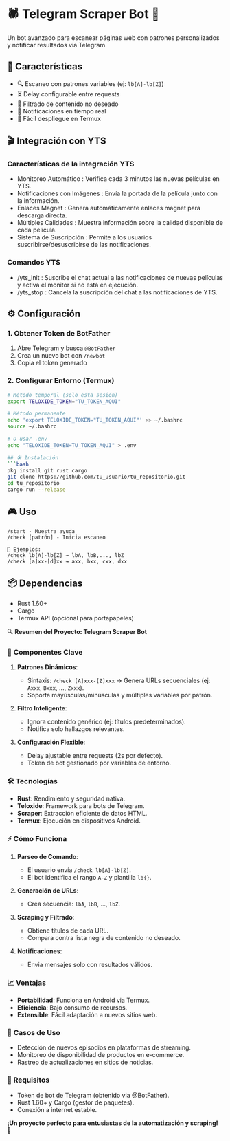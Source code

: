 # 🕷️ Telegram Scraper Bot 🤖

Un bot avanzado para escanear páginas web con patrones personalizados y notificar resultados via Telegram.

## 🚀 Características
- 🔍 Escaneo con patrones variables (ej: `lb[A]-lb[Z]`)
- ⏳ Delay configurable entre requests
- 🚫 Filtrado de contenido no deseado
- 📨 Notificaciones en tiempo real
- 🔄 Fácil despliegue en Termux

## 🎬 Integración con YTS
### Características de la integración YTS
- Monitoreo Automático : Verifica cada 3 minutos las nuevas películas en YTS.
- Notificaciones con Imágenes : Envía la portada de la película junto con la información.
- Enlaces Magnet : Genera automáticamente enlaces magnet para descarga directa.
- Múltiples Calidades : Muestra información sobre la calidad disponible de cada película.
- Sistema de Suscripción : Permite a los usuarios suscribirse/desuscribirse de las notificaciones.
### Comandos YTS
- /yts_init : Suscribe el chat actual a las notificaciones de nuevas películas y activa el monitor si no está en ejecución.
- /yts_stop : Cancela la suscripción del chat a las notificaciones de YTS.

## ⚙️ Configuración

### 1. Obtener Token de BotFather
1. Abre Telegram y busca `@BotFather`
2. Crea un nuevo bot con `/newbot`
3. Copia el token generado

### 2. Configurar Entorno (Termux)
```bash
# Método temporal (solo esta sesión)
export TELOXIDE_TOKEN="TU_TOKEN_AQUI"

# Método permanente
echo 'export TELOXIDE_TOKEN="TU_TOKEN_AQUI"' >> ~/.bashrc
source ~/.bashrc

# O usar .env
echo "TELOXIDE_TOKEN=TU_TOKEN_AQUI" > .env

## 🛠️ Instalación
```bash
pkg install git rust cargo
git clone https://github.com/tu_usuario/tu_repositorio.git
cd tu_repositorio
cargo run --release
```

## 🎮 Uso
```
/start - Muestra ayuda
/check [patrón] - Inicia escaneo

📌 Ejemplos:
/check lb[A]-lb[Z] → lbA, lbB,..., lbZ
/check [a]xx-[d]xx → axx, bxx, cxx, dxx
```

## 📦 Dependencias
- Rust 1.60+
- Cargo
- Termux API (opcional para portapapeles)


🔍 **Resumen del Proyecto: Telegram Scraper Bot**  

### 🧩 **Componentes Clave**  
1. **Patrones Dinámicos**:  
   - Sintaxis: `/check [A]xxx-[Z]xxx` → Genera URLs secuenciales (ej: `Axxx`, `Bxxx`, ..., `Zxxx`).  
   - Soporta mayúsculas/minúsculas y múltiples variables por patrón.  

2. **Filtro Inteligente**:  
   - Ignora contenido genérico (ej: títulos predeterminados).  
   - Notifica solo hallazgos relevantes.  

3. **Configuración Flexible**:  
   - Delay ajustable entre requests (2s por defecto).  
   - Token de bot gestionado por variables de entorno.  

### 🛠️ **Tecnologías**  
- **Rust**: Rendimiento y seguridad nativa.  
- **Teloxide**: Framework para bots de Telegram.  
- **Scraper**: Extracción eficiente de datos HTML.  
- **Termux**: Ejecución en dispositivos Android.  

### ⚡ **Cómo Funciona**  
1. **Parseo de Comando**:  
   - El usuario envía `/check lb[A]-lb[Z]`.  
   - El bot identifica el rango `A-Z` y plantilla `lb{}`.  

2. **Generación de URLs**:  
   - Crea secuencia: `lbA`, `lbB`, ..., `lbZ`.  

3. **Scraping y Filtrado**:  
   - Obtiene títulos de cada URL.  
   - Compara contra lista negra de contenido no deseado.  

4. **Notificaciones**:  
   - Envia mensajes solo con resultados válidos.  

### 📈 **Ventajas**  
- **Portabilidad**: Funciona en Android via Termux.  
- **Eficiencia**: Bajo consumo de recursos.  
- **Extensible**: Fácil adaptación a nuevos sitios web.  

### 🚀 **Casos de Uso**  
- Detección de nuevos episodios en plataformas de streaming.  
- Monitoreo de disponibilidad de productos en e-commerce.  
- Rastreo de actualizaciones en sitios de noticias.  

### 📌 **Requisitos**  
- Token de bot de Telegram (obtenido via @BotFather).  
- Rust 1.60+ y Cargo (gestor de paquetes).  
- Conexión a internet estable.  

**¡Un proyecto perfecto para entusiastas de la automatización y scraping!** 🚀
